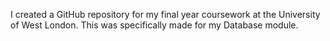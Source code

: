 I created a GitHub repository for my final year coursework at the University of West London. This was specifically made for my Database module.
